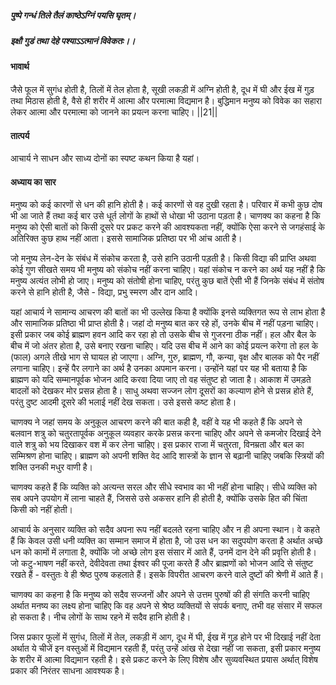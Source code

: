 ##### पुष्पे गन्धं तिले तैलं काष्ठेऽग्निं पयसि घृतम्।
##### इक्षौ गुडं तथा देहे पश्याऽऽत्मानं विवेकतः।। 

#### भावार्थ

जैसे फूल में सुगंध होती है, तिलों में तेल होता है, सूखी लकड़ी में अग्नि होती है, दूध में घी और ईख में गुड़ तथा मिठास होती है, वैसे ही शरीर में आत्मा और परमात्मा विद्यमान है। बुद्धिमान मनुष्य को विवेक का सहारा लेकर आत्मा और परमात्मा को जानने का प्रयत्न करना चाहिए। ||21||

#### तात्पर्य

आचार्य ने साधन और साध्य दोनों का स्पष्ट कथन किया है यहां।

#### अध्याय का सार

मनुष्य को कई कारणों से धन की हानि होती है। कई कारणों से वह दुखी रहता है। परिवार में कभी कुछ दोष भी आ जाते हैं तथा कई बार उसे धूर्त लोगों के हाथों से धोखा भी उठाना पड़ता है। चाणक्य का कहना है कि मनुष्य को ऐसी बातों को किसी दूसरे पर प्रकट करने की आवश्यकता नहीं, क्योंकि ऐसा करने से जगहंसाई के अतिरिक्त कुछ हाथ नहीं आता। इससे सामाजिक प्रतिष्ठा पर भी आंच आती है।

जो मनुष्य लेन-देन के संबंध में संकोच करता है, उसे हानि उठानी पड़ती है। किसी विद्या की प्राप्ति अथवा कोई गुण सीखते समय भी मनुष्य को संकोच नहीं करना चाहिए। यहां संकोच न करने का अर्थ यह नहीं है कि मनुष्य अत्यंत लोभी हो जाए। मनुष्य को संतोषी होना चाहिए, परंतु कुछ बातें ऐसी भी हैं जिनके संबंध में संतोष करने से हानि होती है, जैसे - विद्या, प्रभु स्मरण और दान आदि।

यहां आचार्य ने सामान्य आचरण की बातों का भी उल्लेख किया है क्योंकि इनसे व्यक्तिगत रूप से लाभ होता है और सामाजिक प्रतिष्ठा भी प्राप्त होती है। जहां दो मनुष्य बात कर रहे हों, उनके बीच में नहीं पड़ना चाहिए। इसी प्रकार जब कोई ब्राह्मण हवन आदि कर रहा हो तो उसके बीच से गुजरना ठीक नहीं। हल और बैल के बीच में जो अंतर होता है, उसे बनाए रखना चाहिए। यदि उस बीच में आने का कोई प्रयत्न करेगा तो हल के (फाल) अगले तीखे भाग से घायल हो जाएगा। अग्नि, गुरु, ब्राह्मण, गौ, कन्या, वृक्ष और बालक को पैर नहीं लगाना चाहिए। इन्हें पैर लगाने का अर्थ है उनका अपमान करना। उन्होंने यहां पर यह भी बताया है कि ब्राह्मण को यदि सम्मानपूर्वक भोजन आदि करवा दिया जाए तो वह संतुष्ट हो जाता है। आकाश में उमड़ते बादलों को देखकर मोर प्रसन्न होता है। साधु अथवा सज्जन लोग दूसरों का कल्याण होने से प्रसन्न होते हैं, परंतु दुष्ट आदमी दूसरे की भलाई नहीं देख सकता। उसे इससे कष्ट होता है।

चाणक्य ने जहां समय के अनुकूल आचरण करने की बात कही है, वहीं वे यह भी कहते हैं कि अपने से बलवान शत्रु को चतुरतापूर्वक अनुकूल व्यवहार करके प्रसन्न करना चाहिए और अपने से कमजोर दिखाई देने वाले शत्रु को भय दिखाकर वश में कर लेना चाहिए। इस प्रकार राजा में चतुरता, विनम्रता और बल का सम्मिश्रण होना चाहिए। ब्राह्मण को अपनी शक्ति वेद आदि शास्त्रों के ज्ञान से बढ़ानी चाहिए जबकि स्त्रियों की शक्ति उनकी मधुर वाणी है।

चाणक्य कहते हैं कि व्यक्ति को अत्यन्त सरल और सीधे स्वभाव का भी नहीं होना चाहिए। सीधे व्यक्ति को सब अपने उपयोग में लाना चाहते हैं, जिससे उसे अकसर हानि ही होती है, क्योंकि उसके हित की चिंता किसी को नहीं होती।

आचार्य के अनुसार व्यक्ति को सदैव अपना रूप नहीं बदलते रहना चाहिए और न ही अपना स्थान। वे कहते हैं कि केवल उसी धनी व्यक्ति का सम्मान समाज में होता है, जो उस धन का सदुपयोग करता है अर्थात अच्छे धन को कामों में लगाता है, क्योंकि जो अच्छे लोग इस संसार में आते हैं, उनमें दान देने की प्रवृत्ति होती है। जो कटु-भाषण नहीं करते, देवीदेवता तथा ईश्वर की पूजा करते हैं और ब्राह्मणों को भोजन आदि से संतुष्ट रखते हैं - वस्तुतः वे ही श्रेष्ठ पुरुष कहलाते हैं। इसके विपरीत आचरण करने वाले दुष्टों की श्रेणी में आते हैं।

चाणक्य का कहना है कि मनुष्य को सदैव सज्जनों और अपने से उत्तम पुरुषों की ही संगति करनी चाहिए अर्थात मनष्य का लक्ष्य होना चाहिए कि वह अपने से श्रेष्ठ व्यक्तियों से संपर्क बनाए, तभी वह संसार में सफल हो सकता है। नीच लोगों के साथ रहने में सदैव हानि होती है।

जिस प्रकार फूलों में सुगंध, तिलों में तेल, लकड़ी में आग, दूध में घी, ईख में गुड़ होने पर भी दिखाई नहीं देता अर्थात ये चीजें इन वस्तुओं में विद्यमान रहती हैं, परंतु उन्हें आंख से देखा नहीं जा सकता, इसी प्रकार मनुष्य के शरीर में आत्मा विद्यमान रहती है। इसे प्रकट करने के लिए विशेष और सुव्यवस्थित प्रयास अर्थात् विशेष प्रकार की निरंतर साधना आवश्यक है।